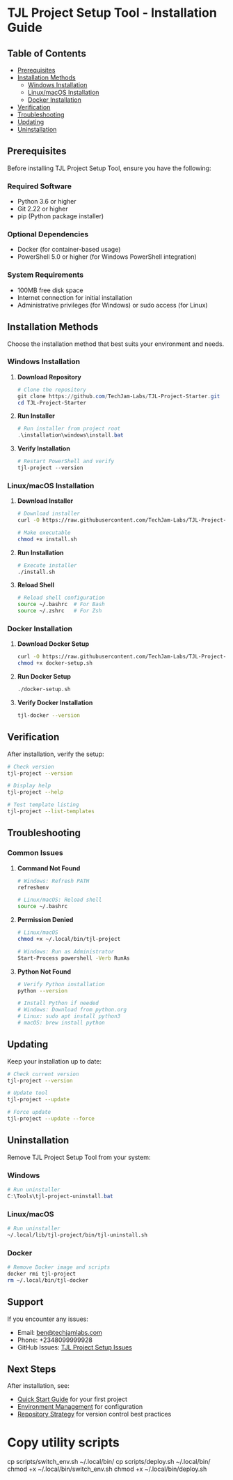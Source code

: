 # TJL Project Setup Tool - Installation Guide

## Table of Contents
- [Prerequisites](#prerequisites)
- [Installation Methods](#installation-methods)
  - [Windows Installation](#windows-installation)
  - [Linux/macOS Installation](#linuxmacos-installation)
  - [Docker Installation](#docker-installation)
- [Verification](#verification)
- [Troubleshooting](#troubleshooting)
- [Updating](#updating)
- [Uninstallation](#uninstallation)

## Prerequisites

Before installing TJL Project Setup Tool, ensure you have the following:

### Required Software
- Python 3.6 or higher
- Git 2.22 or higher
- pip (Python package installer)

### Optional Dependencies
- Docker (for container-based usage)
- PowerShell 5.0 or higher (for Windows PowerShell integration)

### System Requirements
- 100MB free disk space
- Internet connection for initial installation
- Administrative privileges (for Windows) or sudo access (for Linux)

## Installation Methods

Choose the installation method that best suits your environment and needs.

### Windows Installation

1. **Download Repository**
   ```powershell
   # Clone the repository
   git clone https://github.com/TechJam-Labs/TJL-Project-Starter.git
   cd TJL-Project-Starter
   ```

2. **Run Installer**
   ```powershell
   # Run installer from project root
   .\installation\windows\install.bat
   ```

3. **Verify Installation**
   ```powershell
   # Restart PowerShell and verify
   tjl-project --version
   ```

### Linux/macOS Installation

1. **Download Installer**
   ```bash
   # Download installer
   curl -O https://raw.githubusercontent.com/TechJam-Labs/TJL-Project-Starter/main/installation/unix/install.sh
   
   # Make executable
   chmod +x install.sh
   ```

2. **Run Installation**
   ```bash
   # Execute installer
   ./install.sh
   ```

3. **Reload Shell**
   ```bash
   # Reload shell configuration
   source ~/.bashrc  # For Bash
   source ~/.zshrc   # For Zsh
   ```

### Docker Installation

1. **Download Docker Setup**
   ```bash
   curl -O https://raw.githubusercontent.com/TechJam-Labs/TJL-Project-Starter/main/installation/docker/docker-setup.sh
   chmod +x docker-setup.sh
   ```

2. **Run Docker Setup**
   ```bash
   ./docker-setup.sh
   ```

3. **Verify Docker Installation**
   ```bash
   tjl-docker --version
   ```

## Verification

After installation, verify the setup:

```bash
# Check version
tjl-project --version

# Display help
tjl-project --help

# Test template listing
tjl-project --list-templates
```

## Troubleshooting

### Common Issues

1. **Command Not Found**
   ```bash
   # Windows: Refresh PATH
   refreshenv
   
   # Linux/macOS: Reload shell
   source ~/.bashrc
   ```

2. **Permission Denied**
   ```bash
   # Linux/macOS
   chmod +x ~/.local/bin/tjl-project
   
   # Windows: Run as Administrator
   Start-Process powershell -Verb RunAs
   ```

3. **Python Not Found**
   ```bash
   # Verify Python installation
   python --version
   
   # Install Python if needed
   # Windows: Download from python.org
   # Linux: sudo apt install python3
   # macOS: brew install python
   ```

## Updating

Keep your installation up to date:

```bash
# Check current version
tjl-project --version

# Update tool
tjl-project --update

# Force update
tjl-project --update --force
```

## Uninstallation

Remove TJL Project Setup Tool from your system:

### Windows
```powershell
# Run uninstaller
C:\Tools\tjl-project-uninstall.bat
```

### Linux/macOS
```bash
# Run uninstaller
~/.local/lib/tjl-project/bin/tjl-uninstall.sh
```

### Docker
```bash
# Remove Docker image and scripts
docker rmi tjl-project
rm ~/.local/bin/tjl-docker
```

## Support

If you encounter any issues:
- Email: ben@techjamlabs.com
- Phone: +2348099999928
- GitHub Issues: [TJL Project Setup Issues](https://github.com/TechJam-Labs/TJL-Project-Starter/issues)

## Next Steps

After installation, see:
- [Quick Start Guide](quickstart.md) for your first project
- [Environment Management](environment-management.md) for configuration
- [Repository Strategy](repository-strategy.md) for version control best practices

# Copy utility scripts
cp scripts/switch_env.sh ~/.local/bin/
cp scripts/deploy.sh ~/.local/bin/
chmod +x ~/.local/bin/switch_env.sh
chmod +x ~/.local/bin/deploy.sh
